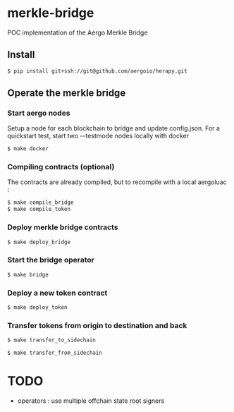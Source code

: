 # merkle-bridge
POC implementation of the Aergo Merkle Bridge

## Install
```sh
$ pip install git+ssh://git@github.com/aergoio/herapy.git
```

## Operate the merkle bridge
### Start aergo nodes
Setup a node for each blockchain to bridge and update config.json.
For a quickstart test, start two --testmode nodes locally with docker
```sh
$ make docker
```
### Compiling contracts (optional)
The contracts are already compiled, but to recompile with a local aergoluac :
```sh
$ make compile_bridge
$ make compile_token
```
### Deploy merkle bridge contracts
```sh
$ make deploy_bridge
```
### Start the bridge operator
```sh
$ make bridge
```
### Deploy a new token contract
```sh
$ make deploy_token
```
### Transfer tokens from origin to destination and back
```sh
$ make transfer_to_sidechain
```
```sh
$ make transfer_from_sidechain
```


# TODO
- operators : use multiple offchain state root signers
